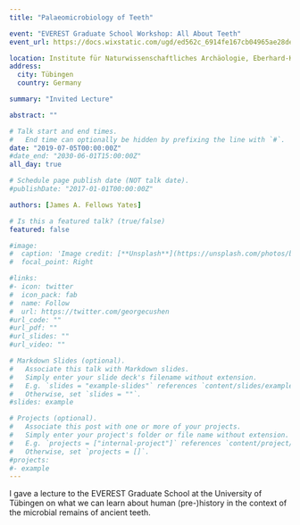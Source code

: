 ```yaml
---
title: "Palaeomicrobiology of Teeth"

event: "EVEREST Graduate School Workshop: All About Teeth"
event_url: https://docs.wixstatic.com/ugd/ed562c_6914fe167cb04965ae28de1db29c9a90.pdf

location: Institute für Naturwissenschaftliches Archäologie, Eberhard-Karls Universität Tübingen
address:
  city: Tübingen
  country: Germany

summary: "Invited Lecture"

abstract: ""

# Talk start and end times.
#   End time can optionally be hidden by prefixing the line with `#`.
date: "2019-07-05T00:00:00Z"
#date_end: "2030-06-01T15:00:00Z"
all_day: true

# Schedule page publish date (NOT talk date).
#publishDate: "2017-01-01T00:00:00Z"

authors: [James A. Fellows Yates]

# Is this a featured talk? (true/false)
featured: false

#image:
#  caption: 'Image credit: [**Unsplash**](https://unsplash.com/photos/bzdhc5b3Bxs)'
#  focal_point: Right

#links:
#- icon: twitter
#  icon_pack: fab
#  name: Follow
#  url: https://twitter.com/georgecushen
#url_code: ""
#url_pdf: ""
#url_slides: ""
#url_video: ""

# Markdown Slides (optional).
#   Associate this talk with Markdown slides.
#   Simply enter your slide deck's filename without extension.
#   E.g. `slides = "example-slides"` references `content/slides/example-slides.md`.
#   Otherwise, set `slides = ""`.
#slides: example

# Projects (optional).
#   Associate this post with one or more of your projects.
#   Simply enter your project's folder or file name without extension.
#   E.g. `projects = ["internal-project"]` references `content/project/deep-learning/index.md`.
#   Otherwise, set `projects = []`.
#projects:
#- example
---
```


I gave a lecture to the EVEREST Graduate School at the University of Tübingen on what we can learn about human (pre-)history in the context of the microbial remains of ancient teeth.
